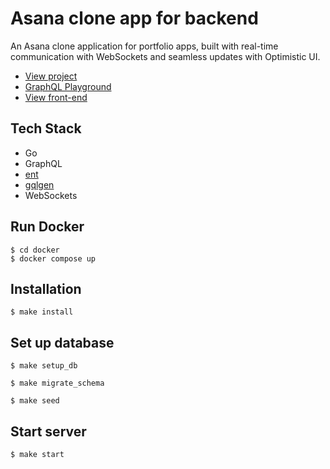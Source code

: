 # Asana clone app for backend
An Asana clone application for portfolio apps, built with real-time communication with WebSockets and seamless updates with Optimistic UI.

- [View project](https://project-management-demo.manatoworks.me/)
- [GraphQL Playground](https://project-management-demo.ebad78r3fqm9m.ap-northeast-1.cs.amazonlightsail.com/playground)
- [View front-end](https://github.com/manakuro/project-management-demo-frontend)

## Tech Stack
- Go
- GraphQL
- [ent](https://github.com/ent/ent)
- [gqlgen](https://github.com/99designs/gqlgen)
- WebSockets

## Run Docker

```
$ cd docker
$ docker compose up
```

## Installation

```
$ make install
```

## Set up database

```
$ make setup_db
```

```
$ make migrate_schema
```

```
$ make seed
```

## Start server

```
$ make start
```
